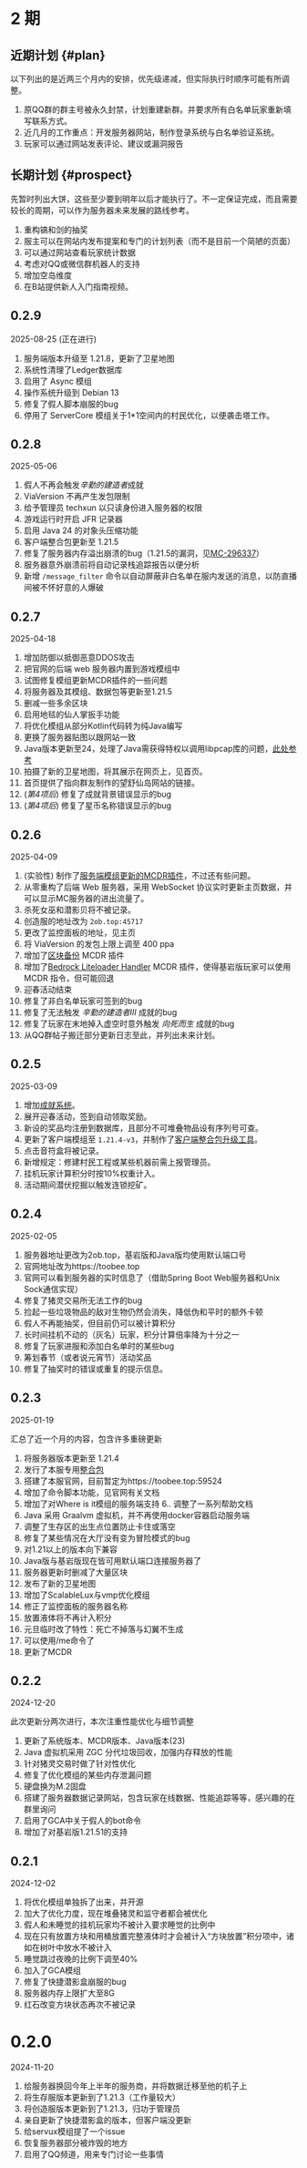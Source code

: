 # 2 期

## 近期计划 {#plan}

以下列出的是近两三个月内的安排，优先级递减，但实际执行时顺序可能有所调整。

1. 原QQ群的群主号被永久封禁，计划重建新群。并要求所有白名单玩家重新填写联系方式。
2. 近几月的工作重点：开发服务器网站，制作登录系统与白名单验证系统。
3. 玩家可以通过网站发表评论、建议或漏洞报告

## 长期计划 {#prospect}

先暂时列出大饼，这些至少要到明年以后才能执行了。不一定保证完成，而且需要较长的周期，可以作为服务器未来发展的路线参考。

1. 重构镐和剑的抽奖
2. 服主可以在网站内发布提案和专门的计划列表（而不是目前一个简陋的页面）
3. 可以通过网站查看玩家统计数据
4. 考虑对QQ或微信群机器人的支持
5. 增加空岛维度
6. 在B站提供新人入门指南视频。

## 0.2.9
2025-08-25 (正在进行)

1. 服务端版本升级至 1.21.8，更新了卫星地图
2. 系统性清理了Ledger数据库
3. 启用了 Async 模组
4. 操作系统升级到 Debian 13
5. 修复了假人脚本崩服的bug
6. 停用了 ServerCore 模组关于1*1空间内的村民优化，以便袭击塔工作。

## 0.2.8
2025-05-06

1. 假人不再会触发*辛勤的建造者*成就
2. ViaVersion 不再产生发包限制
3. 给予管理员 techxun 以只读身份进入服务器的权限
4. 游戏运行时开启 JFR 记录器
5. 启用 Java 24 的对象头压缩功能
6. 客户端整合包更新至 1.21.5
7. 修复了服务器内存溢出崩溃的bug（1.21.5的漏洞，见[MC-296337](https://bugs.mojang.com/browse/MC-296337)）
8. 服务器意外崩溃前将自动记录栈追踪报告以便分析
9. 新增 `/message_filter` 命令以自动屏蔽非白名单在服内发送的消息，以防直播间被不怀好意的人爆破

## 0.2.7
2025-04-18

1. 增加防御以抵御恶意DDOS攻击
2. 把官网的后端 web 服务器内置到游戏模组中
3. 试图修复模组更新MCDR插件的一些问题
4. 将服务器及其模组、数据包等更新至1.21.5
5. 删减一些多余区块
6. 启用地毯的仙人掌扳手功能
7. 将优化模组从部分Kotlin代码转为纯Java编写
8. 更换了服务器贴图以跟网站一致
9. Java版本更新至24，处理了Java需获得特权以调用libpcap库的问题，[此处参考](https://www.cnblogs.com/chenxueqiang/p/13653623.html)
10. 拍摄了新的卫星地图，将其展示在网页上，见首页。
11. 首页提供了指向群友制作的望舒仙岛网站的链接。
12. (*第4项后*) 修复了成就背景错误显示的bug
13. (*第4项后*) 修复了星币名称错误显示的bug

## 0.2.6
2025-04-09

1. (实验性) 制作了[服务端模组更新的MCDR插件](https://github.com/TooBee-Team/Resources-Updater)，不过还有些问题。
2. 从零重构了后端 Web 服务器，采用 WebSocket 协议实时更新主页数据，并可以显示MC服务器的进出流量了。
3. 杀死女巫和潜影贝将不被记录。
4. 创造服的地址改为 `2ob.top:45717`
5. 更改了监控面板的地址，见主页
6. 将 ViaVersion 的发包上限上调至 400 ppa
7. 增加了[区块备份](https://github.com/Passion-Never-Dissipate/Chunk_BackUp) MCDR 插件
8. 增加了[Bedrock Liteloader Handler](https://github.com/Elec-Glacier/liteloader_handler) MCDR 插件，使得基岩版玩家可以使用 MCDR 指令，但可能回退
9. 迎春活动结束
10. 修复了非白名单玩家可签到的bug
11. 修复了无法触发 *辛勤的建造者Ⅲ* 成就的bug
12. 修复了玩家在末地掉入虚空时意外触发 *向死而生* 成就的bug
13. 从QQ群帖子搬迁部分更新日志至此，并列出未来计划。

## 0.2.5
2025-03-09

1. 增加[成就系统](/docs/advancements)。
2. 展开迎春活动，签到自动领取奖励。
3. 新设的奖品均注册到数据库，且部分不可堆叠物品设有序列号可查。
4. 更新了客户端模组至 `1.21.4-v3`，并制作了[客户端整合包升级工具](https://github.com/TooBee-Team/Client-Modpacker)。
5. 点击音符盒将被记录。
6. 新增规定：修建村民工程或某些机器前需上报管理员。
7. 挂机玩家计算积分时按10%权重计入。
8. 活动期间潜伏挖掘以触发连锁挖矿。

## 0.2.4
2025-02-05

1. 服务器地址更改为2ob.top，基岩版和Java版均使用默认端口号
2. 官网地址改为https://toobee.top
3. 官网可以看到服务器的实时信息了（借助Spring Boot Web服务器和Unix Sock通信实现）
4. 修复了猪灵交易所无法工作的bug
5. 捡起一些垃圾物品的敌对生物仍然会消失，降低伪和平时的额外卡顿
6. 假人不再能抽奖，但目前仍可以被计算积分
7. 长时间挂机不动的（灰名）玩家，积分计算倍率降为十分之一
8. 修复了玩家进服和添加白名单时的某些bug
9. 筹划春节（或者说元宵节）活动奖品
10. 修复了抽奖时的错误或重复的提示信息。

## 0.2.3
2025-01-19

汇总了近一个月的内容，包含许多重磅更新
1. 将服务器版本更新至 1.21.4
2. 发行了本服专用[整合包](https://modrinth.com/modpack/toobee-client)
3. 搭建了本服官网，目前暂定为https://toobee.top:59524
4. 增加了命令脚本功能，见官网有关文档
5. 增加了对Where is it模组的服务端支持
6.. 调整了一系列帮助文档
7. Java 采用 Graalvm 虚拟机，并不再使用docker容器启动服务端
8. 调整了生存区的出生点位置防止卡住或落空
9. 修复了某些情况在大厅没有变为冒险模式的bug
10. 对1.21以上的版本向下兼容
11. Java版与基岩版现在皆可用默认端口连接服务器了
12. 服务器更新时删减了大量区块
13. 发布了新的卫星地图
14. 增加了ScalableLux与vmp优化模组
15. 修正了监控面板的服务器名称
16. 放置液体将不再计入积分
17. 元旦临时改了特性：死亡不掉落与幻翼不生成
18. 可以使用/me命令了
19. 更新了MCDR

## 0.2.2
2024-12-20

此次更新分两次进行，本次注重性能优化与细节调整
1. 更新了系统版本、MCDR版本、Java版本(23)
2. Java 虚拟机采用 ZGC 分代垃圾回收，加强内存释放的性能
3. 针对猪灵交易时做了针对性优化
4. 修复了优化模组的某些内存泄漏问题
5. 硬盘换为M.2固盘
6. 搭建了服务器数据记录网站，包含玩家在线数据、性能追踪等等，感兴趣的在群里询问
7. 启用了GCA中关于假人的bot命令
8. 增加了对基岩版1.21.51的支持

## 0.2.1
2024-12-02

1. 将优化模组单独拆了出来，并开源
2. 加大了优化力度，现在堆叠猪灵和监守者都会被优化
3. 假人和未睡觉的挂机玩家均不被计入要求睡觉的比例中
4. 现在只有放置方块和用桶放置完整液体时才会被计入“方块放置”积分项中，诸如在树叶中放水不被计入
5. 睡觉跳过夜晚的比例下调至40%
6. 加入了GCA模组
7. 修复了快捷潜影盒崩服的bug
8. 服务器内存上限扩大至8G
9. 红石改变方块状态再次不被记录

# 0.2.0
2024-11-20

1. 给服务器换回今年上半年的服务商，并将数据迁移至他的机子上
2. 将生存服版本更新到了1.21.3（工作量较大）
3. 将创造服版本更新到了1.21.3，归功于管理员
4. 亲自更新了快捷潜影盒的版本，但客户端没更新
5. 给servux模组提了一个issue
6. 恢复服务器部分被炸毁的地方
7. 启用了QQ频道，用来专门讨论一些事情
